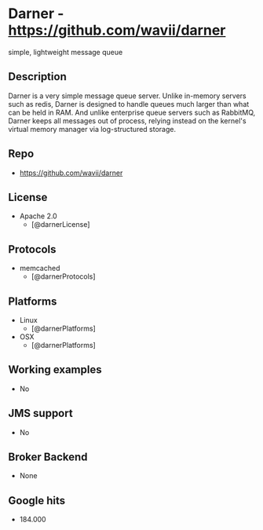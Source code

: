 # Darner - https://github.com/wavii/darner
simple, lightweight message queue


## Description
Darner is a very simple message queue server. Unlike in-memory servers such as redis, Darner is designed to handle queues much larger than what can be held in RAM. And unlike enterprise queue servers such as RabbitMQ, Darner keeps all messages out of process, relying instead on the kernel's virtual memory manager via log-structured storage.


## Repo
- https://github.com/wavii/darner


## License
- Apache 2.0
    - [@darnerLicense]


## Protocols
- memcached  
    - [@darnerProtocols]


## Platforms
- Linux
    - [@darnerPlatforms]
- OSX
    - [@darnerPlatforms]


## Working examples
- No


## JMS support
- No


## Broker Backend
- None


## Google hits
- 184.000
